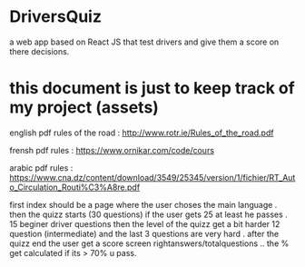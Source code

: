 # DriversQuiz

a web app based on React JS that test drivers and give them a score on there decisions.

# this document is just to keep track of my project (assets)

english pdf rules of the road : 
http://www.rotr.ie/Rules_of_the_road.pdf

frensh pdf rules :
https://www.ornikar.com/code/cours

arabic pdf rules : 
https://www.cna.dz/content/download/3549/25345/version/1/fichier/RT_Auto_Circulation_Routi%C3%A8re.pdf


first index should be a page where the user choses the main language . then the quizz starts   (30 questions) if the user gets 25 at least he passes .  15 beginer driver questions then the level of the quizz get a bit harder 12 question (intermediate) and the last 3 questions are very hard  . 
after the quizz end the user get a score screen rightanswers/totalquestions .. the % get calculated if its > 70% u pass.
